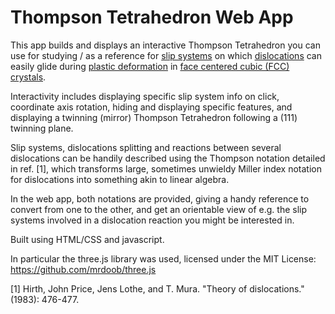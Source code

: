 # Thompson Tetrahedron Web App

This app builds and displays an interactive Thompson Tetrahedron you can use for studying / as a reference for [slip systems](https://en.wikipedia.org/wiki/Slip_(materials_science)#Slip_systems) on which [dislocations](https://en.wikipedia.org/wiki/Dislocation) can easily glide during [plastic deformation](https://en.wikipedia.org/wiki/Plasticity_(physics)) in [face centered cubic (FCC) crystals](https://en.wikipedia.org/wiki/Cubic_crystal_system).

Interactivity includes displaying specific slip system info on click,
coordinate axis rotation, hiding and displaying specific features, and
displaying a twinning (mirror) Thompson Tetrahedron following a (111) twinning plane.

Slip systems, dislocations splitting and reactions between several dislocations can be handily described using the Thompson notation detailed in ref. [1], which transforms large, sometimes unwieldy Miller index notation for dislocations into something akin to linear algebra.

In the web app, both notations are provided, giving a handy reference to convert from one to the other, and get an orientable view of e.g. the slip systems involved in a dislocation reaction you might be interested in.

Built using HTML/CSS and javascript. 

In particular the three.js library was used, licensed under the MIT License: https://github.com/mrdoob/three.js


[1] Hirth, John Price, Jens Lothe, and T. Mura. "Theory of dislocations." (1983): 476-477.
